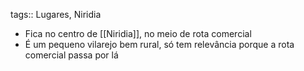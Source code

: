 tags:: Lugares, Niridia

- Fica no centro de [[Niridia]], no meio de rota comercial
- É um pequeno vilarejo bem rural, só tem relevância porque a rota comercial passa por lá